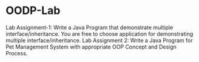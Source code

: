 # OODP-Lab 

Lab Assignment-1: Write a Java Program that demonstrate multiple interface/inheritance. You are free to choose application for demonstrating multiple interface/inheritance.
Lab Assignment 2: Write a Java Program for Pet Management System with appropriate OOP Concept and Design Process.
